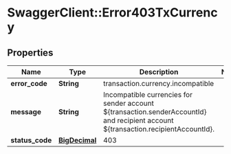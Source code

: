 # SwaggerClient::Error403TxCurrency

## Properties
Name | Type | Description | Notes
------------ | ------------- | ------------- | -------------
**error_code** | **String** | transaction.currency.incompatible | 
**message** | **String** | Incompatible currencies for sender account ${transaction.senderAccountId} and recipient account ${transaction.recipientAccountId}. | 
**status_code** | [**BigDecimal**](BigDecimal.md) | 403 | 

